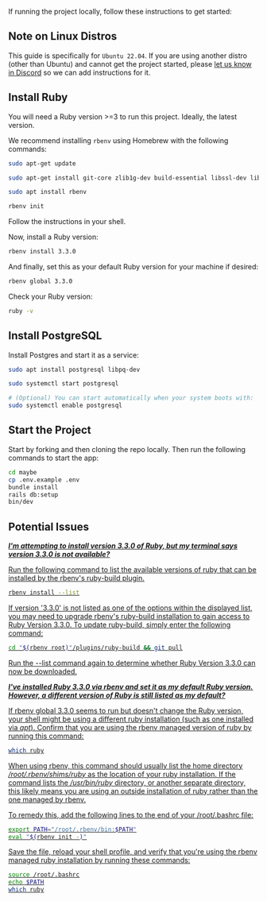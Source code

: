 If running the project locally, follow these instructions to get started:

## Note on Linux Distros

This guide is specifically for `Ubuntu 22.04`. If you are using another distro (other than Ubuntu) and cannot get the project started, please [let us know in Discord](https://link.maybe.co/discord) so we can add instructions for it.

## Install Ruby

You will need a Ruby version >=3 to run this project. Ideally, the latest version.

We recommend installing `rbenv` using Homebrew with the following commands:

```sh
sudo apt-get update

sudo apt-get install git-core zlib1g-dev build-essential libssl-dev libreadline-dev libyaml-dev libsqlite3-dev sqlite3 libxml2-dev libxslt1-dev libcurl4-openssl-dev software-properties-common libffi-dev

sudo apt install rbenv

rbenv init
```

Follow the instructions in your shell.

Now, install a Ruby version:

```sh
rbenv install 3.3.0
```

And finally, set this as your default Ruby version for your machine if desired:

```sh
rbenv global 3.3.0
```

Check your Ruby version:

```sh
ruby -v
```

## Install PostgreSQL

Install Postgres and start it as a service:

```sh
sudo apt install postgresql libpq-dev

sudo systemctl start postgresql

# (Optional) You can start automatically when your system boots with:
sudo systemctl enable postgresql
```

## Start the Project

Start by forking and then cloning the repo locally. Then run the following commands to start the app:

```sh
cd maybe
cp .env.example .env
bundle install
rails db:setup
bin/dev
```

## Potential Issues

***<u>I'm attempting to install version 3.3.0 of Ruby, but my terminal says version 3.3.0 is not available?<u>***

Run the following command to list the available versions of ruby that can be installed by the rbenv's ruby-build plugin.

```sh
rbenv install --list
```

If version '3.3.0' is not listed as one of the options within the displayed list, you may need to upgrade rbenv's ruby-build installation to gain access to Ruby Version 3.3.0. To update ruby-build, simply enter the following command:

```sh
cd "$(rbenv root)"/plugins/ruby-build && git pull
```

Run the --list command again to  determine whether Ruby Version 3.3.0 can now be downloaded.

***<u>I've installed Ruby 3.3.0 via rbenv and set it as my default Ruby version. However, a different version of Ruby is still listed as my default?<u>***

If rbenv global 3.3.0 seems to run but doesn't change the Ruby version, your shell might be using a different ruby installation (such as one installed via *apt*). Confirm that you are using the rbenv managed version of ruby by running this command:

```sh
which ruby
```

When using rbenv, this command should usually list the home directory */root/.rbenv/shims/ruby* as the location of your ruby installation. If the command lists the */usr/bin/ruby* directory, or another separate directory, this likely means you are using an outside installation of ruby rather than the one managed by rbenv. 

To remedy this, add the following lines to the end of your /root/.bashrc file:

```sh
export PATH="/root/.rbenv/bin:$PATH"
eval "$(rbenv init -)"
```

Save the file, reload your shell profile, and verify that you're using the rbenv managed ruby installation by running these commands:

```sh
source /root/.bashrc
echo $PATH
which ruby
```








